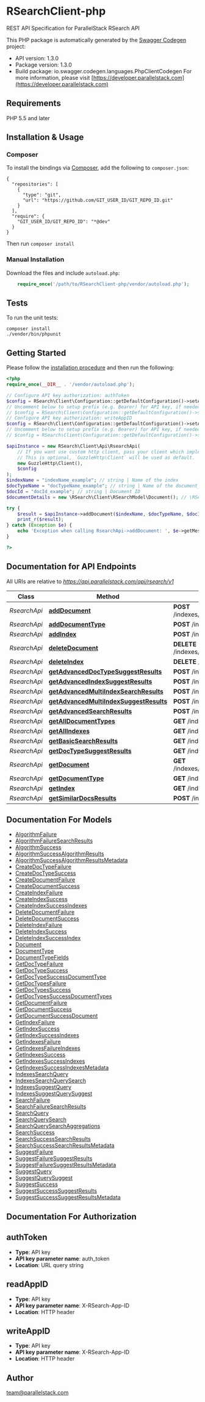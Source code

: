 # RSearchClient-php
REST API Specification for ParallelStack RSearch API

This PHP package is automatically generated by the [Swagger Codegen](https://github.com/swagger-api/swagger-codegen) project:

- API version: 1.3.0
- Package version: 1.3.0
- Build package: io.swagger.codegen.languages.PhpClientCodegen
For more information, please visit [https://developer.parallelstack.com](https://developer.parallelstack.com)

## Requirements

PHP 5.5 and later

## Installation & Usage
### Composer

To install the bindings via [Composer](http://getcomposer.org/), add the following to `composer.json`:

```
{
  "repositories": [
    {
      "type": "git",
      "url": "https://github.com/GIT_USER_ID/GIT_REPO_ID.git"
    }
  ],
  "require": {
    "GIT_USER_ID/GIT_REPO_ID": "*@dev"
  }
}
```

Then run `composer install`

### Manual Installation

Download the files and include `autoload.php`:

```php
    require_once('/path/to/RSearchClient-php/vendor/autoload.php');
```

## Tests

To run the unit tests:

```
composer install
./vendor/bin/phpunit
```

## Getting Started

Please follow the [installation procedure](#installation--usage) and then run the following:

```php
<?php
require_once(__DIR__ . '/vendor/autoload.php');

// Configure API key authorization: authToken
$config = RSearch\Client\Configuration::getDefaultConfiguration()->setApiKey('auth_token', 'YOUR_API_KEY');
// Uncomment below to setup prefix (e.g. Bearer) for API key, if needed
// $config = RSearch\Client\Configuration::getDefaultConfiguration()->setApiKeyPrefix('auth_token', 'Bearer');
// Configure API key authorization: writeAppID
$config = RSearch\Client\Configuration::getDefaultConfiguration()->setApiKey('X-RSearch-App-ID', 'YOUR_API_KEY');
// Uncomment below to setup prefix (e.g. Bearer) for API key, if needed
// $config = RSearch\Client\Configuration::getDefaultConfiguration()->setApiKeyPrefix('X-RSearch-App-ID', 'Bearer');

$apiInstance = new RSearch\Client\Api\RsearchApi(
    // If you want use custom http client, pass your client which implements `GuzzleHttp\ClientInterface`.
    // This is optional, `GuzzleHttp\Client` will be used as default.
    new GuzzleHttp\Client(),
    $config
);
$indexName = "indexName_example"; // string | Name of the index
$docTypeName = "docTypeName_example"; // string | Name of the document_type
$docId = "docId_example"; // string | Document ID
$documentDetails = new \RSearch\Client\RSearchModel\Document(); // \RSearch\Client\RSearchModel\Document | Details of the document

try {
    $result = $apiInstance->addDocument($indexName, $docTypeName, $docId, $documentDetails);
    print_r($result);
} catch (Exception $e) {
    echo 'Exception when calling RsearchApi->addDocument: ', $e->getMessage(), PHP_EOL;
}

?>
```

## Documentation for API Endpoints

All URIs are relative to *https://api.parallelstack.com/api/rsearch/v1*

Class | Method | HTTP request | Description
------------ | ------------- | ------------- | -------------
*RsearchApi* | [**addDocument**](docs/Api/RsearchApi.md#adddocument) | **POST** /indexes/{index_name}/document_types/{doc_type_name}/documents/{doc_id} | 
*RsearchApi* | [**addDocumentType**](docs/Api/RsearchApi.md#adddocumenttype) | **POST** /indexes/{index_name}/document_types/{doc_type_name} | 
*RsearchApi* | [**addIndex**](docs/Api/RsearchApi.md#addindex) | **POST** /indexes/{index_name} | 
*RsearchApi* | [**deleteDocument**](docs/Api/RsearchApi.md#deletedocument) | **DELETE** /indexes/{index_name}/document_types/{doc_type_name}/documents/{doc_id} | 
*RsearchApi* | [**deleteIndex**](docs/Api/RsearchApi.md#deleteindex) | **DELETE** /indexes/{index_name} | 
*RsearchApi* | [**getAdvancedDocTypeSuggestResults**](docs/Api/RsearchApi.md#getadvanceddoctypesuggestresults) | **POST** /indexes/{index_name}/document_types/{doc_type_name}/suggest | 
*RsearchApi* | [**getAdvancedIndexSuggestResults**](docs/Api/RsearchApi.md#getadvancedindexsuggestresults) | **POST** /indexes/{index_name}/suggest | 
*RsearchApi* | [**getAdvancedMultiIndexSearchResults**](docs/Api/RsearchApi.md#getadvancedmultiindexsearchresults) | **POST** /indexes/search | 
*RsearchApi* | [**getAdvancedMultiIndexSuggestResults**](docs/Api/RsearchApi.md#getadvancedmultiindexsuggestresults) | **POST** /indexes/suggest | 
*RsearchApi* | [**getAdvancedSearchResults**](docs/Api/RsearchApi.md#getadvancedsearchresults) | **POST** /indexes/{index_name}/document_types/{doc_type_name}/search | 
*RsearchApi* | [**getAllDocumentTypes**](docs/Api/RsearchApi.md#getalldocumenttypes) | **GET** /indexes/{index_name}/document_types | 
*RsearchApi* | [**getAllIndexes**](docs/Api/RsearchApi.md#getallindexes) | **GET** /indexes | 
*RsearchApi* | [**getBasicSearchResults**](docs/Api/RsearchApi.md#getbasicsearchresults) | **GET** /indexes/{index_name}/search | 
*RsearchApi* | [**getDocTypeSuggestResults**](docs/Api/RsearchApi.md#getdoctypesuggestresults) | **GET** /indexes/{index_name}/document_types/{doc_type_name}/suggest | 
*RsearchApi* | [**getDocument**](docs/Api/RsearchApi.md#getdocument) | **GET** /indexes/{index_name}/document_types/{doc_type_name}/documents/{doc_id} | 
*RsearchApi* | [**getDocumentType**](docs/Api/RsearchApi.md#getdocumenttype) | **GET** /indexes/{index_name}/document_types/{doc_type_name} | 
*RsearchApi* | [**getIndex**](docs/Api/RsearchApi.md#getindex) | **GET** /indexes/{index_name} | 
*RsearchApi* | [**getSimilarDocsResults**](docs/Api/RsearchApi.md#getsimilardocsresults) | **POST** /indexes/algorithms/similardocs | 


## Documentation For Models

 - [AlgorithmFailure](docs/Model/AlgorithmFailure.md)
 - [AlgorithmFailureSearchResults](docs/Model/AlgorithmFailureSearchResults.md)
 - [AlgorithmSuccess](docs/Model/AlgorithmSuccess.md)
 - [AlgorithmSuccessAlgorithmResults](docs/Model/AlgorithmSuccessAlgorithmResults.md)
 - [AlgorithmSuccessAlgorithmResultsMetadata](docs/Model/AlgorithmSuccessAlgorithmResultsMetadata.md)
 - [CreateDocTypeFailure](docs/Model/CreateDocTypeFailure.md)
 - [CreateDocTypeSuccess](docs/Model/CreateDocTypeSuccess.md)
 - [CreateDocumentFailure](docs/Model/CreateDocumentFailure.md)
 - [CreateDocumentSuccess](docs/Model/CreateDocumentSuccess.md)
 - [CreateIndexFailure](docs/Model/CreateIndexFailure.md)
 - [CreateIndexSuccess](docs/Model/CreateIndexSuccess.md)
 - [CreateIndexSuccessIndexes](docs/Model/CreateIndexSuccessIndexes.md)
 - [DeleteDocumentFailure](docs/Model/DeleteDocumentFailure.md)
 - [DeleteDocumentSuccess](docs/Model/DeleteDocumentSuccess.md)
 - [DeleteIndexFailure](docs/Model/DeleteIndexFailure.md)
 - [DeleteIndexSuccess](docs/Model/DeleteIndexSuccess.md)
 - [DeleteIndexSuccessIndex](docs/Model/DeleteIndexSuccessIndex.md)
 - [Document](docs/Model/Document.md)
 - [DocumentType](docs/Model/DocumentType.md)
 - [DocumentTypeFields](docs/Model/DocumentTypeFields.md)
 - [GetDocTypeFailure](docs/Model/GetDocTypeFailure.md)
 - [GetDocTypeSuccess](docs/Model/GetDocTypeSuccess.md)
 - [GetDocTypeSuccessDocumentType](docs/Model/GetDocTypeSuccessDocumentType.md)
 - [GetDocTypesFailure](docs/Model/GetDocTypesFailure.md)
 - [GetDocTypesSuccess](docs/Model/GetDocTypesSuccess.md)
 - [GetDocTypesSuccessDocumentTypes](docs/Model/GetDocTypesSuccessDocumentTypes.md)
 - [GetDocumentFailure](docs/Model/GetDocumentFailure.md)
 - [GetDocumentSuccess](docs/Model/GetDocumentSuccess.md)
 - [GetDocumentSuccessDocument](docs/Model/GetDocumentSuccessDocument.md)
 - [GetIndexFailure](docs/Model/GetIndexFailure.md)
 - [GetIndexSuccess](docs/Model/GetIndexSuccess.md)
 - [GetIndexSuccessIndexes](docs/Model/GetIndexSuccessIndexes.md)
 - [GetIndexesFailure](docs/Model/GetIndexesFailure.md)
 - [GetIndexesFailureIndexes](docs/Model/GetIndexesFailureIndexes.md)
 - [GetIndexesSuccess](docs/Model/GetIndexesSuccess.md)
 - [GetIndexesSuccessIndexes](docs/Model/GetIndexesSuccessIndexes.md)
 - [GetIndexesSuccessIndexesMetadata](docs/Model/GetIndexesSuccessIndexesMetadata.md)
 - [IndexesSearchQuery](docs/Model/IndexesSearchQuery.md)
 - [IndexesSearchQuerySearch](docs/Model/IndexesSearchQuerySearch.md)
 - [IndexesSuggestQuery](docs/Model/IndexesSuggestQuery.md)
 - [IndexesSuggestQuerySuggest](docs/Model/IndexesSuggestQuerySuggest.md)
 - [SearchFailure](docs/Model/SearchFailure.md)
 - [SearchFailureSearchResults](docs/Model/SearchFailureSearchResults.md)
 - [SearchQuery](docs/Model/SearchQuery.md)
 - [SearchQuerySearch](docs/Model/SearchQuerySearch.md)
 - [SearchQuerySearchAggregations](docs/Model/SearchQuerySearchAggregations.md)
 - [SearchSuccess](docs/Model/SearchSuccess.md)
 - [SearchSuccessSearchResults](docs/Model/SearchSuccessSearchResults.md)
 - [SearchSuccessSearchResultsMetadata](docs/Model/SearchSuccessSearchResultsMetadata.md)
 - [SuggestFailure](docs/Model/SuggestFailure.md)
 - [SuggestFailureSuggestResults](docs/Model/SuggestFailureSuggestResults.md)
 - [SuggestFailureSuggestResultsMetadata](docs/Model/SuggestFailureSuggestResultsMetadata.md)
 - [SuggestQuery](docs/Model/SuggestQuery.md)
 - [SuggestQuerySuggest](docs/Model/SuggestQuerySuggest.md)
 - [SuggestSuccess](docs/Model/SuggestSuccess.md)
 - [SuggestSuccessSuggestResults](docs/Model/SuggestSuccessSuggestResults.md)
 - [SuggestSuccessSuggestResultsMetadata](docs/Model/SuggestSuccessSuggestResultsMetadata.md)


## Documentation For Authorization


## authToken

- **Type**: API key
- **API key parameter name**: auth_token
- **Location**: URL query string

## readAppID

- **Type**: API key
- **API key parameter name**: X-RSearch-App-ID
- **Location**: HTTP header

## writeAppID

- **Type**: API key
- **API key parameter name**: X-RSearch-App-ID
- **Location**: HTTP header


## Author

team@parallelstack.com



